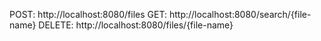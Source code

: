 POST: http://localhost:8080/files
GET: http://localhost:8080/search/{file-name}
DELETE: http://localhost:8080/files/{file-name}
